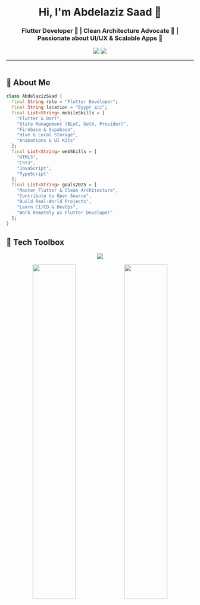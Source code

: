 <h1 align="center">Hi, I'm Abdelaziz Saad 👋</h1>
<h3 align="center">Flutter Developer 💙 | Clean Architecture Advocate 🧠 | Passionate about UI/UX & Scalable Apps 🚀</h3>

<p align="center">
  <a href="https://linkedin.com/in/zezo-saad-22aa511b3"><img src="https://img.shields.io/badge/LinkedIn-Abdelaziz%20Saad-0077B5?style=for-the-badge&logo=linkedin&logoColor=white" /></a>
  <a href="https://github.com/abdelazizsaad"><img src="https://img.shields.io/badge/GitHub-abdelazizsaad-24292e?style=for-the-badge&logo=github&logoColor=white" /></a>
</p>

---

<img src="https://media.giphy.com/media/3o7abKhOpu0NwenH3O/giphy.gif" width="100%" height="3px" />

## 🚀 About Me

```dart
class AbdelazizSaad {
  final String role = "Flutter Developer";
  final String location = "Egypt 🇪🇬";
  final List<String> mobileSkills = [
    "Flutter & Dart",
    "State Management (BLoC, GetX, Provider)",
    "Firebase & Supabase",
    "Hive & Local Storage",
    "Animations & UI Kits"
  ];
  final List<String> webSkills = [
    "HTML5",
    "CSS3",
    "JavaScript",
    "TypeScript"
  ];
  final List<String> goals2025 = [
    "Master Flutter & Clean Architecture",
    "Contribute to Open Source",
    "Build Real-World Projects",
    "Learn CI/CD & DevOps",
    "Work Remotely as Flutter Developer"
  ];
}
```
## 🧰 Tech Toolbox

<p align="center">
  <img src="https://skillicons.dev/icons?i=flutter,dart,cpp,java,python,vscode,github,figma,git,bash" />
</p>
<p align="center">
  <img src="https://github-readme-stats.vercel.app/api?username=zezo2030&show_icons=true&theme=tokyonight&hide_border=true&border_radius=10" width="48%" />
  <img src="https://github-readme-streak-stats.herokuapp.com/?user=zezo2030&theme=tokyonight&hide_border=true&border_radius=10" width="48%" />
</p>

